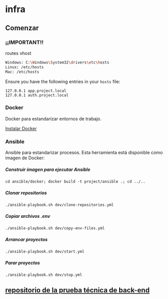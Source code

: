 # infra

## Comenzar

### ¡¡IMPORTANT!!

routes vhost
```bash
Windows: C:\Windows\System32\drivers\etc\hosts
Linux: /etc/hosts
Mac: /etc/hosts
```
Ensure you have the following entries in your `hosts` file:
```plaintext
127.0.0.1 app.project.local
127.0.0.1 auth.project.local
```

### Docker

Docker para estandarizar entornos de trabajo.

[Instalar Docker](https://docs.docker.com/desktop/)

### Ansible

Ansible para estandarizar procesos. Esta herramienta está disponible como imagen de Docker:

##### Construir imagen para ejecutar Ansible

```shell
cd ansible/docker; docker build -t project/ansible .; cd ../..
```

##### Clonar repositorios

```shell
./ansible-playbook.sh dev/clone-repositories.yml
```

##### Copiar archivos .env

```shell
./ansible-playbook.sh dev/copy-env-files.yml
```

##### Arrancar proyectos

```shell
./ansible-playbook.sh dev/start.yml
```

##### Parar proyectos

```shell
./ansible-playbook.sh dev/stop.yml
```

## [repositorio de la prueba técnica de back-end](https://github.com/Nieto35/back-prueba-tecnica.git)